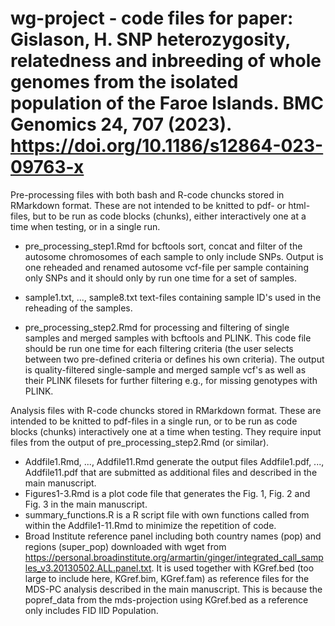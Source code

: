 # wg-project - code files for paper: Gislason, H. SNP heterozygosity, relatedness and inbreeding of whole genomes from the isolated population of the Faroe Islands. BMC Genomics 24, 707 (2023). https://doi.org/10.1186/s12864-023-09763-x

 Pre-processing files with both bash and R-code chuncks stored in RMarkdown format. These are not intended to be knitted to pdf- or html-files, but to be run as code blocks (chunks), either interactively one at a time when testing, or in a single run.

-  pre_processing_step1.Rmd for bcftools sort, concat and filter of the autosome chromosomes of each sample to only include SNPs. Output is one reheaded and renamed autosome vcf-file per sample containing only SNPs and it should only by run one time for a set of samples.
-  sample1.txt, ..., sample8.txt text-files containing sample ID's used in the reheading of the samples.

-  pre_processing_step2.Rmd for processing and filtering of single samples and merged samples with bcftools and PLINK. This code file should be run one time for each filtering criteria (the user selects between two pre-defined criteria or defines his own criteria). The output is quality-filtered single-sample and merged sample vcf's as well as their PLINK filesets for further filtering e.g., for missing genotypes with PLINK.
  

 Analysis files with R-code chuncks stored in RMarkdown format. These are intended to be knitted to pdf-files in a single run, or to be run as code blocks (chunks) interactively one at a time when testing. They require input files from the output of pre_processing_step2.Rmd (or similar).
 
 - Addfile1.Rmd, ..., Addfile11.Rmd generate the output files Addfile1.pdf, ..., Addfile11.pdf that are submitted as additional files and described in the main manuscript.
 - Figures1-3.Rmd is a plot code file that generates the Fig. 1, Fig. 2 and Fig. 3 in the main manuscript. 
 - summary_functions.R is a R script file with own functions called from within the Addfile1-11.Rmd to minimize the repetition of code.
 - Broad Institute reference panel including both country names (pop) and regions (super_pop) downloaded with wget from https://personal.broadinstitute.org/armartin/ginger/integrated_call_samples_v3.20130502.ALL.panel.txt. It is used together with KGref.bed (too large to include here, KGref.bim, KGref.fam) as reference files for the MDS-PC analysis described in the main manuscript. This is because the popref_data from the mds-projection using KGref.bed as a reference only includes FID IID Population.
